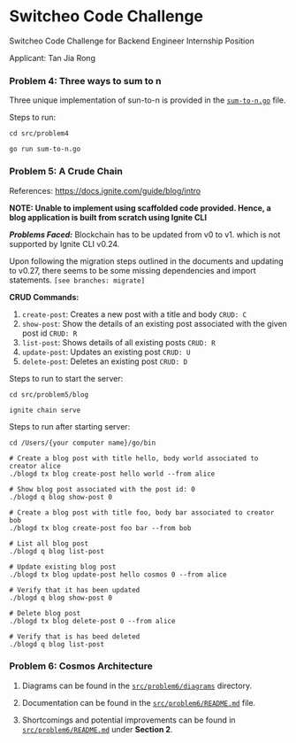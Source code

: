 # Switcheo Code Challenge

Switcheo Code Challenge for Backend Engineer Internship Position

Applicant: Tan Jia Rong

### Problem 4: Three ways to sum to n
Three unique implementation of sun-to-n is provided in the [`sum-to-n.go`](src/problem4/sum-to-n.go) file.

Steps to run:
```shell
cd src/problem4

go run sum-to-n.go
```

### Problem 5: A Crude Chain
References: https://docs.ignite.com/guide/blog/intro

**NOTE: Unable to implement using scaffolded code provided. Hence, a blog application is built from scratch using Ignite CLI**

***Problems Faced:***
Blockchain has to be updated from v0 to v1. which is not supported by Ignite CLI v0.24. 

Upon following the migration steps outlined in the documents and updating to v0.27, there seems to be some missing dependencies and import statements. ```[see branches: migrate]```

**CRUD Commands:**
1. `create-post`: Creates a new post with a title and body `CRUD: C`
2. `show-post`: Show the details of an existing post associated with the given post id `CRUD: R`
3. `list-post`: Shows details of all existing posts `CRUD: R`
4. `update-post`: Updates an existing post `CRUD: U`
5. `delete-post`: Deletes an existing post `CRUD: D`

Steps to run to start the server:
```shell
cd src/problem5/blog

ignite chain serve
```

Steps to run after starting server:
```shell
cd /Users/{your computer name}/go/bin

# Create a blog post with title hello, body world associated to creator alice
./blogd tx blog create-post hello world --from alice

# Show blog post associated with the post id: 0
./blogd q blog show-post 0

# Create a blog post with title foo, body bar associated to creator bob
./blogd tx blog create-post foo bar --from bob

# List all blog post
./blogd q blog list-post    

# Update existing blog post
./blogd tx blog update-post hello cosmos 0 --from alice

# Verify that it has been updated
./blogd q blog show-post 0

# Delete blog post
./blogd tx blog delete-post 0 --from alice

# Verify that is has beed deleted
./blogd q blog list-post
```

### Problem 6: Cosmos Architecture

1. Diagrams can be found in the [`src/problem6/diagrams`](src/problem6/diagrams) directory.

2. Documentation can be found in the [`src/problem6/README.md`](src/problem6/README.md) file.

3. Shortcomings and potential improvements can be found in [`src/problem6/README.md`](src/problem6/README.md) under **Section 2**.